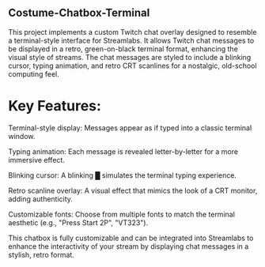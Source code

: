 ## Costume-Chatbox-Terminal
This project implements a custom Twitch chat overlay designed to resemble a terminal-style interface for Streamlabs. It allows Twitch chat messages to be displayed in a retro, green-on-black terminal format, enhancing the visual style of streams. The chat messages are styled to include a blinking cursor, typing animation, and retro CRT scanlines for a nostalgic, old-school computing feel.

# Key Features:
Terminal-style display: Messages appear as if typed into a classic terminal window.

Typing animation: Each message is revealed letter-by-letter for a more immersive effect.

Blinking cursor: A blinking █ simulates the terminal typing experience.

Retro scanline overlay: A visual effect that mimics the look of a CRT monitor, adding authenticity.

Customizable fonts: Choose from multiple fonts to match the terminal aesthetic (e.g., "Press Start 2P", "VT323").

This chatbox is fully customizable and can be integrated into Streamlabs to enhance the interactivity of your stream by displaying chat messages in a stylish, retro format.

